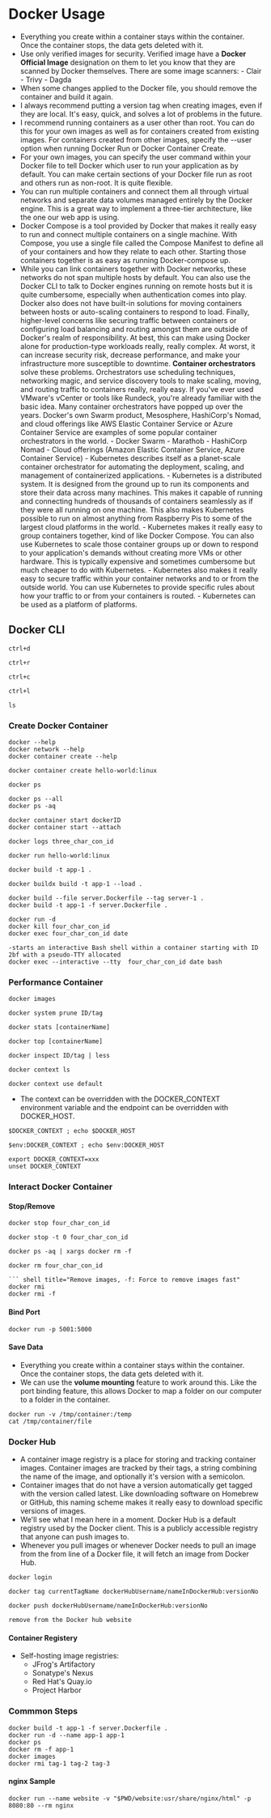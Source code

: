# Docker Usage
- Everything you create within a container stays within the container. Once the container stops, the data gets deleted with it.
- Use only verified images for security. Verified image have a **Docker Official Image** designation on them to let you know that they are scanned by Docker themselves. There are some image scanners:
      - Clair
      - Trivy
      - Dagda
- When some changes applied to the Docker file, you should remove the container and build it again.
- I always recommend putting a version tag when creating images, even if they are local. It's easy, quick, and solves a lot of problems in the future.
- I recommend running containers as a user other than root. You can do this for your own images as well as for containers created from existing images. For containers created from other images, specify the --user option when running Docker Run or Docker Container Create.
- For your own images, you can specify the user command within your Docker file to tell Docker which user to run your application as by default. You can make certain sections of your Docker file run as root and others run as non-root. It is quite flexible.
- You can run multiple containers and connect them all through virtual networks and separate data volumes managed entirely by the Docker engine. This is a great way to implement a three-tier architecture, like the one our web app is using.
- Docker Compose is a tool provided by Docker that makes it really easy to run and connect multiple containers on a single machine. With Compose, you use a single file called the Compose Manifest to define all of your containers and how they relate to each other. Starting those containers together is as easy as running Docker-compose up.
- While you can link containers together with Docker networks, these networks do not span multiple hosts by default. You can also use the Docker CLI to talk to Docker engines running on remote hosts but it is quite cumbersome, especially when authentication comes into play. Docker also does not have built-in solutions for moving containers between hosts or auto-scaling containers to respond to load. Finally, higher-level concerns like securing traffic between containers or configuring load balancing and routing amongst them are outside of Docker's realm of responsibility. At best, this can make using Docker alone for production-type workloads really, really complex. At worst, it can increase security risk, decrease performance, and make your infrastructure more susceptible to downtime. **Container orchestrators** solve these problems. Orchestrators use scheduling techniques, networking magic, and service discovery tools to make scaling, moving, and routing traffic to containers really, really easy. If you've ever used VMware's vCenter or tools like Rundeck, you're already familiar with the basic idea. Many container orchestrators have popped up over the years. Docker's own Swarm product, Mesosphere, HashiCorp's Nomad, and cloud offerings like AWS Elastic Container Service or Azure Container Service are examples of some popular container orchestrators in the world.
      - Docker Swarm
      - Marathob
      - HashiCorp Nomad
      - Cloud offerings (Amazon Elastic Container Service, Azure Container Service)
      - Kubernetes describes itself as a planet-scale container orchestrator for automating the deployment, scaling, and management of containerized applications.
            - Kubernetes is a distributed system. It is designed from the ground up to run its components and store their data across many machines. This makes it capable of running and connecting hundreds of thousands of containers seamlessly as if they were all running on one machine. This also makes Kubernetes possible to run on almost anything from Raspberry Pis to some of the largest cloud platforms in the world.
            - Kubernetes makes it really easy to group containers together, kind of like Docker Compose. You can also use Kubernetes to scale those container groups up or down to respond to your application's demands without creating more VMs or other hardware. This is typically expensive and sometimes cumbersome but much cheaper to do with Kubernetes.
            - Kubernetes also makes it really easy to secure traffic within your container networks and to or from the outside world. You can use Kubernetes to provide specific rules about how your traffic to or from your containers is routed.
            - Kubernetes can be used as a platform of platforms. 
  
## Docker CLI
``` shell title="Exit the shell"
ctrl+d
```

``` shell title="Find previous command"
ctrl+r
```

``` shell title="Stop the process"
ctrl+c
```

``` shell title="Clear the screen"
ctrl+l
```

``` shell title="List directory"
ls
```

### Create Docker Container
``` shell title="Help"
docker --help
docker network --help
docker container create --help
```

``` shell title="Create new container"
docker container create hello-world:linux 
```

``` shell title="Show the actively running containers"
docker ps
```

``` shell title="Show the all containers"
docker ps --all
docker ps -aq
```

``` shell title="Start the container"
docker container start dockerID
docker container start --attach
```

``` shell 
docker logs three_char_con_id
```

``` shell title="docker run => create, start, attach"
docker run hello-world:linux
```

``` shell title="t: the tag insead of ID and .:  the path of all images to include"
docker build -t app-1 . 
```

``` shell title="buildx: use BuildKit"
docker buildx build -t app-1 --load .
```

``` shell title="Use specific docker file"
docker build --file server.Dockerfile --tag server-1 .
docker build -t app-1 -f server.Dockerfile .
```

``` shell title="-d: Move to background"
docker run -d 
docker kill four_char_con_id
docker exec four_char_con_id date
```

``` shell title="tty: allocates a pseudo-tty, interactive: keep stdin open even if not attached, tell Docker to enable keystrokes"
-starts an interactive Bash shell within a container starting with ID 2bf with a pseudo-TTY allocated 
docker exec --interactive --tty  four_char_con_id date bash
```

### Performance Container
``` shell title="Show all images"
docker images
```

``` shell title="Smartly removes useless data"
docker system prune ID/tag
```

``` shell title="Snapshot of the container's performance"
docker stats [containerName]
```

``` shell title="Show what's running inside of the container without having to exec"
docker top [containerName]
```

``` shell title="Show advanced information about a container in JSON format. Its searchable. to quit press 'q'"
docker inspect ID/tag | less
```

``` shell title="Show contexts"
docker context ls
```

``` shell title="Switch to the context created by Docker Desktop"
docker context use default
```

- The context can be overridden with the DOCKER_CONTEXT environment variable and the endpoint can be overridden with DOCKER_HOST.
``` shell
$DOCKER_CONTEXT ; echo $DOCKER_HOST
```

``` shell title="in Windows PowerShell"
$env:DOCKER_CONTEXT ; echo $env:DOCKER_HOST
```

``` shell
export DOCKER_CONTEXT=xxx
unset DOCKER_CONTEXT
```

### Interact Docker Container
#### Stop/Remove

``` shell
docker stop four_char_con_id
```

``` shell title="Force to terminate"
docker stop -t 0 four_char_con_id
```

``` shell title="Work as a loop, provide IDs from left and applies to the right command"
docker ps -aq | xargs docker rm -f
```

``` shell title="Remove container"
docker rm four_char_con_id

``` shell title="Remove images, -f: Force to remove images fast"
docker rmi 
docker rmi -f 
```
  
#### Bind Port
``` shell title="outside port:inside port => browse 5001"
docker run -p 5001:5000
```

#### Save Data
- Everything you create within a container stays within the container. Once the container stops, the data gets deleted with it.
- We can use the **volume mounting** feature to work around this. Like the port binding feature, this allows Docker to map a folder on our computer to a folder in the container.

``` shell title="--volum: map temp folder in the container to the /tmp/container path => the file should exists otherwise assumes as a directory"
docker run -v /tmp/container:/temp
cat /tmp/container/file
```

### Docker Hub
- A container image registry is a place for storing and tracking container images. Container images are tracked by their tags, a string combining the name of the image, and optionally it's version with a semicolon.
- Container images that do not have a version automatically get tagged with the version called latest. Like downloading software on Homebrew or GitHub, this naming scheme makes it really easy to download specific versions of images.
- We'll see what I mean here in a moment. Docker Hub is a default registry used by the Docker client. This is a publicly accessible registry that anyone can push images to.
- Whenever you pull images or whenever Docker needs to pull an image from the from line of a Docker file, it will fetch an image from Docker Hub.

``` shell
docker login
```

``` shell title="Rename docker images"
docker tag currentTagName dockerHubUsername/nameInDockerHub:versionNo
```

``` shell title="Push the image to Hub"
docker push dockerHubUsername/nameInDockerHub:versionNo
```

``` shell title="Remove the image from Hub"
remove from the Docker hub website
```

#### Container Registery
- Self-hosting image registries:
    - JFrog's Artifactory
    - Sonatype's Nexus
    - Red Hat's Quay.io
    - Project Harbor


### Commmon Steps 
``` shell 
docker build -t app-1 -f server.Dockerfile .
docker run -d --name app-1 app-1
docker ps
docker rm -f app-1
docker images
docker rmi tag-1 tag-2 tag-3
```

#### nginx Sample
``` shell 
docker run --name website -v "$PWD/website:usr/share/nginx/html" -p 8080:80 --rm nginx
```
